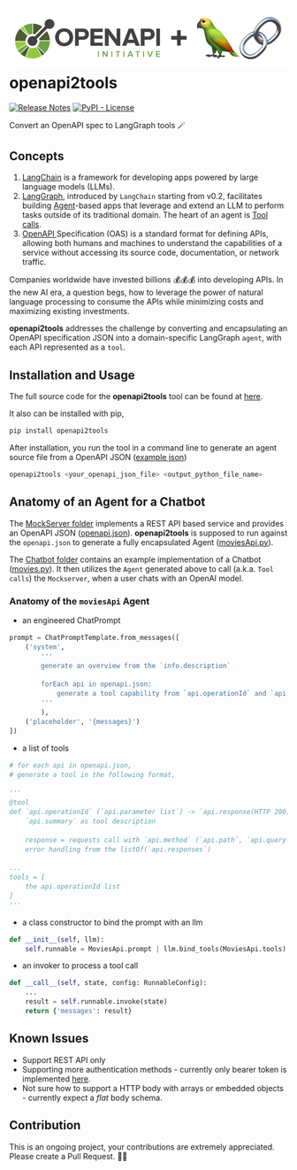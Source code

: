 # <img src="./icon.png"/>openapi2tools

[![Release Notes](https://img.shields.io/github/release/langchain-ai/langchain?style=flat-square)](https://github.com/langchain-ai/langchain/releases)
[![PyPI - License](https://img.shields.io/pypi/l/langchain-core?style=flat-square)](https://opensource.org/licenses/MIT)

Convert an OpenAPI spec to LangGraph tools 🪄

## Concepts
1. [LangChain](https://python.langchain.com/v0.2/docs/introduction/) is a framework for developing apps powered by large language models (LLMs).
2. [LangGraph](https://langchain-ai.github.io/langgraph/), introduced by 
`LangChain` starting from v0.2, facilitates building [Agent](https://python.langchain.com/v0.2/docs/tutorials/agents/)-based apps that leverage and extend an LLM to perform tasks outside of its traditional domain. The heart of an agent is [Tool calls](https://python.langchain.com/v0.2/docs/how_to/tool_calling/#tool-calls).
3. [OpenAPI ](https://learn.openapis.org/introduction.html) Specification (OAS) is a standard format for defining APIs, allowing both humans and machines to understand the capabilities of a service without accessing its source code, documentation, or network traffic.

Companies worldwide have invested billions 💰💰💰 into developing APIs. In the new AI era, a question begs, how to leverage the power of natural language processing to consume the APIs while minimizing costs and maximizing existing investments.

**openapi2tools** addresses the challenge by converting and encapsulating an OpenAPI specification JSON into a domain-specific LangGraph `agent`, with each API represented as a `tool`.


## Installation and Usage

The full source code for the **openapi2tools** tool can be found at [here](./openapi2tools/tool.py).

It also can be installed with pip,

```bash
pip install openapi2tools
```

After installation, you run the tool in a command line to generate an agent source file from a OpenAPI JSON ([example json](./MockServer/openapi.json))

```bash
openapi2tools <your_openapi_json_file> <output_python_file_name>
```

## Anatomy of an Agent for a Chatbot

The [MockServer folder](./MockServer/README.md) implements a REST API based service and provides an OpenAPI JSON ([openapi.json](./MockServer/openapi.json)). **openapi2tools** is supposed to run against the `openapi.json` to generate a fully encapsulated Agent ([moviesApi.py](./Chatbot/moviesApi.py)).

The [Chatbot folder](./Chatbot/README.md) contains an example implementation of a Chatbot ([movies.py](./Chatbot/movies.py)). It then utilizes the `Agent` generated above to call (a.k.a. `Tool calls`) the `Mockserver`, when a user chats with an OpenAI model.

### Anatomy of the `moviesApi` Agent

+ an engineered ChatPrompt
```python
prompt = ChatPromptTemplate.from_messages([
    ('system', 
        '''
        generate an overview from the `info.description`

        forEach api in openapi.json:
            generate a tool capability from `api.operationId` and `api.summary`
        '''
        ),
    ('placeholder', '{messages}')
])
```
+ a list of tools
```python
# for each api in openapi.json, 
# generate a tool in the following format,
    
'''
@tool
def `api.operationId` (`api.parameter list`) -> `api.response(HTTP 200)':
    `api.summary` as tool description

    response = requests call with `api.method` (`api.path`, `api.query`, `api.requestBody`)
    error handling from the listOf(`api.responses`)

...
tools = [
    the api.operationId list
]
'''
```
+ a class constructor to bind the prompt with an llm
```python
def __init__(self, llm):
    self.runnable = MoviesApi.prompt | llm.bind_tools(MoviesApi.tools)

```
+ an invoker to process a tool call
```python
def __call__(self, state, config: RunnableConfig):
    ...
    result = self.runnable.invoke(state)
    return {'messages': result}
```

## Known Issues
+ Support REST API only
+ Supporting more authentication methods - currently only bearer token is implemented [here](https://github.com/taowenwei/openapi2tools/blob/86c8b58deeb645717e61c631db00c5210f5d5e67/Chatbot/moviesApi.py#L15).
+ Not sure how to support a HTTP body with arrays or embedded objects - currently expect a *flat* body schema.

## Contribution
This is an ongoing project, your contributions are extremely appreciated. Please create a Pull Request. 🍻🍻